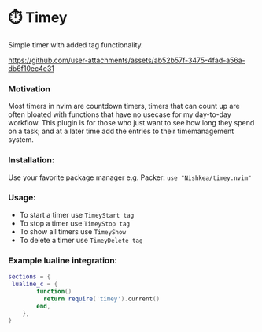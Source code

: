 # ⏱️ Timey
Simple timer with added tag functionality.



https://github.com/user-attachments/assets/ab52b57f-3475-4fad-a56a-db6f10ec4e31



### Motivation
Most timers in nvim are countdown timers, timers that can count up are often bloated with functions that have no usecase for my day-to-day workflow. This plugin is for those who just want to see how long they spend on a task; and at a later time add the entries to their timemanagement system.

### Installation:
Use your favorite package manager e.g. Packer:
`use "Nishkea/timey.nvim"`

### Usage:

- To start a timer use `TimeyStart tag` 
- To stop a timer use `TimeyStop tag`
- To show all timers use `TimeyShow`
- To delete a timer use `TimeyDelete tag`


### Example lualine integration:

```lua
sections = {
 lualine_c = {
        function()
          return require('timey').current()
        end,
    },
}
```
